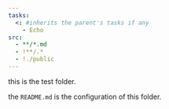 ```yaml
---
tasks:
  <: #inherits the parent's tasks if any
    - Echo
src:
  - **/*.md
  - !**/.*
  - !./public
---
```


this is the test folder.

the `README.md` is the configuration of this folder.